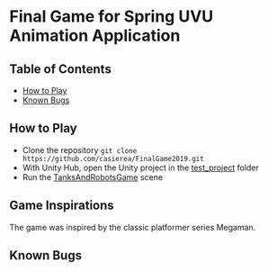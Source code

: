 

# Final Game for Spring UVU Animation Application

## Table of Contents
- [How to Play]() 
- [Known Bugs]()

## How to Play
- Clone the repository `git clone https://github.com/casierea/FinalGame2019.git`
- With Unity Hub, open the Unity project in the [test_project](https://github.com/casierea/FinalGame2019/tree/master/test_project) folder
- Run the [TanksAndRobotsGame](https://github.com/casierea/FinalGame2019/blob/master/test_project/Assets/Scenes/TankAndRobotsGame.unity) scene
 
## Game Inspirations
The game was inspired by the classic platformer series Megaman.

## Known Bugs
